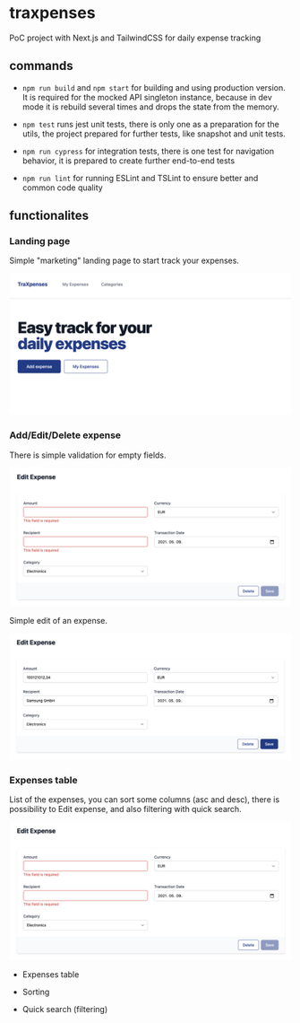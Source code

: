 # traxpenses
PoC project with Next.js and TailwindCSS for daily expense tracking


## commands

- `npm run build` and `npm start` for building and using production version. It is required for the mocked API singleton instance, because in dev mode it is rebuild several times and drops the state from the memory.

- `npm test` runs jest unit tests, there is only one as a preparation for the utils, the project prepared for further tests, like snapshot and unit tests.

- `npm run cypress` for integration tests, there is one test for navigation behavior, it is prepared to create further end-to-end tests

- `npm run lint` for running ESLint and TSLint to ensure better and common code quality

## functionalites

### Landing page
Simple "marketing" landing page to start track your expenses.

![landing page](https://github.com/vartomi/traxpenses/blob/main/wiki/LandingPage.png)


### Add/Edit/Delete expense
There is simple validation for empty fields.

![landing page](https://github.com/vartomi/traxpenses/blob/main/wiki/EmptyFieldValidation.png)

Simple edit of an expense.

![landing page](https://github.com/vartomi/traxpenses/blob/main/wiki/EditExpense.png)

### Expenses table
List of the expenses, you can sort some columns (asc and desc), there is possibility to Edit expense, and also filtering with quick search.

![landing page](https://github.com/vartomi/traxpenses/blob/main/wiki/EmptyFieldValidation.png)


- Expenses table

- Sorting

- Quick search (filtering)


